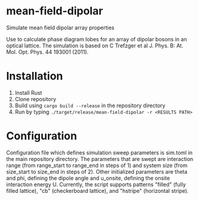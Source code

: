 # mean-field-dipolar
Simulate mean field dipolar array properties

Use to calculate phase diagram lobes for an array of dipolar bosons in an optical lattice.
The simulation is based on C Trefzger et al J. Phys. B: At. Mol. Opt. Phys. 44 193001 (2011).

# Installation

1. Install Rust
2. Clone repository
2. Build using `cargo build --release` in the repository directory
3. Run by typing `./target/release/mean-field-dipolar -r <RESULTS PATH>`

# Configuration

Configuration file which defines simulation sweep parameters is sim.toml in the main repository directory.
The parameters that are swept are interaction range (from range_start to range_end in steps of 1) and system size (from size_start to size_end in steps of 2).
Other initialized parameters are theta and phi, defining the dipole angle and u_onsite, defining the onsite interaction energy U.
Currently, the script supports patterns "filled" (fully filled lattice), "cb" (checkerboard lattice), and "hstripe" (horizontal stripe). 
